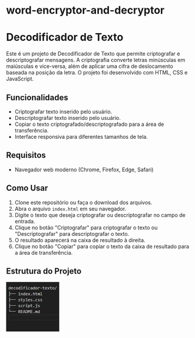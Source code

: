 # word-encryptor-and-decryptor

# Decodificador de Texto

Este é um projeto de Decodificador de Texto que permite criptografar e descriptografar mensagens. 
A criptografia converte letras minúsculas em maiúsculas e vice-versa, além de aplicar uma cifra de deslocamento baseada na posição da letra. 
O projeto foi desenvolvido com HTML, CSS e JavaScript.

## Funcionalidades

- Criptografar texto inserido pelo usuário.
- Descriptografar texto inserido pelo usuário.
- Copiar o texto criptografado/descriptografado para a área de transferência.
- Interface responsiva para diferentes tamanhos de tela.

## Requisitos

- Navegador web moderno (Chrome, Firefox, Edge, Safari)

## Como Usar

1. Clone este repositório ou faça o download dos arquivos.
2. Abra o arquivo `index.html` em seu navegador.
3. Digite o texto que deseja criptografar ou descriptografar no campo de entrada.
4. Clique no botão "Criptografar" para criptografar o texto ou "Descriptografar" para descriptografar o texto.
5. O resultado aparecerá na caixa de resultado à direita.
6. Clique no botão "Copiar" para copiar o texto da caixa de resultado para a área de transferência.

## Estrutura do Projeto

![alt text](est-dec.png)